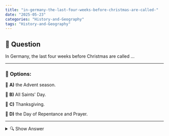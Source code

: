```yaml
---
title: "in-germany-the-last-four-weeks-before-christmas-are-called-"
date: "2025-05-23"
categories: "History-and-Geography"
tags: "History-and-Geography"
---
```


## 📌 **Question**

In Germany, the last four weeks before Christmas are called ...



---

### 📝 **Options:**

🔘 **A)** the Advent season.

🔘 **B)** All Saints' Day.

🔘 **C)** Thanksgiving.

🔘 **D)** the Day of Repentance and Prayer.

---

<details>
  <summary>🔍 Show Answer</summary>

  <p>
💡  <b>Correct Answer:</b>  a
  </p>
  <p>
    📖<b>Explanation:</b>
    
  </p>
</details>

